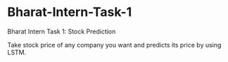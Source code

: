 # Bharat-Intern-Task-1
Bharat Intern Task 1: Stock Prediction

Take stock price of any company you
want and predicts its price by using LSTM.
